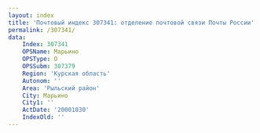 ```yaml
---
layout: index
title: 'Почтовый индекс 307341: отделение почтовой связи Почты России'
permalink: /307341/
data:
    Index: 307341
    OPSName: Марьино
    OPSType: О
    OPSSubm: 307379
    Region: 'Курская область'
    Autonom: ''
    Area: 'Рыльский район'
    City: Марьино
    City1: ''
    ActDate: '20001030'
    IndexOld: ''
---
```


